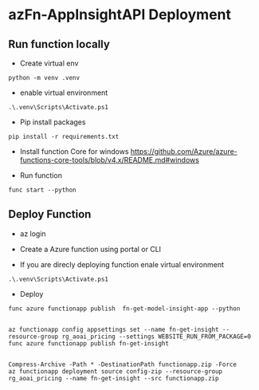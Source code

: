# azFn-AppInsightAPI Deployment 

## Run function locally

- Create virtual env
 
 ```
 python -m venv .venv
```
- enable virtual environment 

```
.\.venv\Scripts\Activate.ps1

```

- Pip install packages

```
pip install -r requirements.txt

```
- Install function Core for windows
https://github.com/Azure/azure-functions-core-tools/blob/v4.x/README.md#windows

- Run function


```
func start --python
```


## Deploy Function

- az login

- Create a Azure function using portal or CLI

- If you are direcly deploying function enale virtual environment

```
.\.venv\Scripts\Activate.ps1

```
- Deploy

```
func azure functionapp publish  fn-get-model-insight-app --python

```

```

az functionapp config appsettings set --name fn-get-insight --resource-group rg_aoai_pricing --settings WEBSITE_RUN_FROM_PACKAGE=0
func azure functionapp publish fn-get-insight


Compress-Archive -Path * -DestinationPath functionapp.zip -Force
az functionapp deployment source config-zip --resource-group rg_aoai_pricing --name fn-get-insight --src functionapp.zip

```